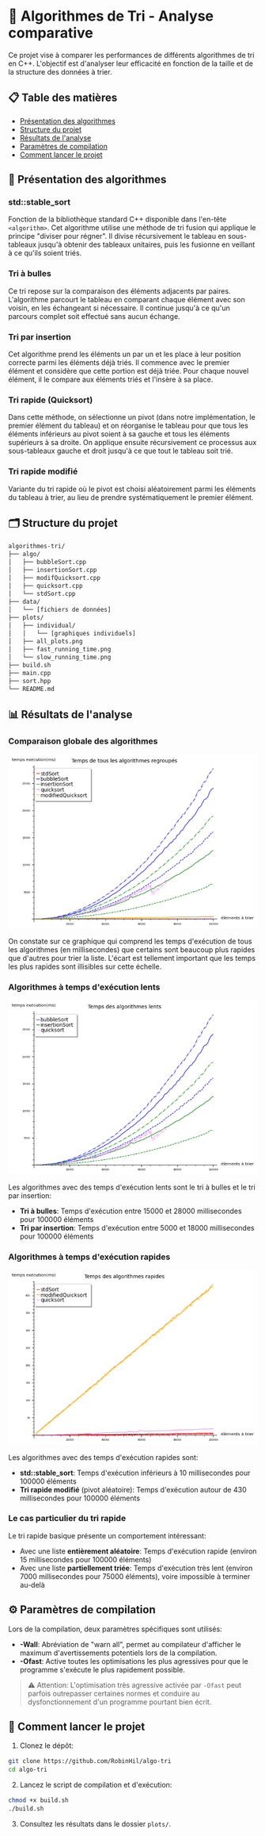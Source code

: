 # 🚀 Algorithmes de Tri - Analyse comparative

Ce projet vise à comparer les performances de différents algorithmes de tri en C++. L'objectif est d'analyser leur efficacité en fonction de la taille et de la structure des données à trier.

## 📋 Table des matières

- [Présentation des algorithmes](#présentation-des-algorithmes)
- [Structure du projet](#structure-du-projet)
- [Résultats de l'analyse](#résultats-de-lanalyse)
- [Paramètres de compilation](#paramètres-de-compilation)
- [Comment lancer le projet](#comment-lancer-le-projet)

## 🧮 Présentation des algorithmes

### std::stable_sort
Fonction de la bibliothèque standard C++ disponible dans l'en-tête `<algorithm>`. Cet algorithme utilise une méthode de tri fusion qui applique le principe "diviser pour régner". Il divise récursivement le tableau en sous-tableaux jusqu'à obtenir des tableaux unitaires, puis les fusionne en veillant à ce qu'ils soient triés.

### Tri à bulles
Ce tri repose sur la comparaison des éléments adjacents par paires. L'algorithme parcourt le tableau en comparant chaque élément avec son voisin, en les échangeant si nécessaire. Il continue jusqu'à ce qu'un parcours complet soit effectué sans aucun échange.

### Tri par insertion
Cet algorithme prend les éléments un par un et les place à leur position correcte parmi les éléments déjà triés. Il commence avec le premier élément et considère que cette portion est déjà triée. Pour chaque nouvel élément, il le compare aux éléments triés et l'insère à sa place.

### Tri rapide (Quicksort)
Dans cette méthode, on sélectionne un pivot (dans notre implémentation, le premier élément du tableau) et on réorganise le tableau pour que tous les éléments inférieurs au pivot soient à sa gauche et tous les éléments supérieurs à sa droite. On applique ensuite récursivement ce processus aux sous-tableaux gauche et droit jusqu'à ce que tout le tableau soit trié.

### Tri rapide modifié
Variante du tri rapide où le pivot est choisi aléatoirement parmi les éléments du tableau à trier, au lieu de prendre systématiquement le premier élément.

## 🗂️ Structure du projet

```
algorithmes-tri/
├── algo/
│   ├── bubbleSort.cpp
│   ├── insertionSort.cpp
│   ├── modifQuicksort.cpp
│   ├── quicksort.cpp
│   └── stdSort.cpp
├── data/
│   └── [fichiers de données]
├── plots/
│   ├── individual/
│   │   └── [graphiques individuels]
│   ├── all_plots.png
│   ├── fast_running_time.png
│   └── slow_running_time.png
├── build.sh
├── main.cpp
├── sort.hpp
└── README.md
```

## 📊 Résultats de l'analyse

### Comparaison globale des algorithmes

![Tous les algorithmes](plots/all_plots.png)

On constate sur ce graphique qui comprend les temps d'exécution de tous les algorithmes (en millisecondes) que certains sont beaucoup plus rapides que d'autres pour trier la liste. L'écart est tellement important que les temps les plus rapides sont illisibles sur cette échelle.

### Algorithmes à temps d'exécution lents

![Temps d'exécution lents](plots/slow_running_time.png)

Les algorithmes avec des temps d'exécution lents sont le tri à bulles et le tri par insertion:
- **Tri à bulles**: Temps d'exécution entre 15000 et 28000 millisecondes pour 100000 éléments
- **Tri par insertion**: Temps d'exécution entre 5000 et 18000 millisecondes pour 100000 éléments

### Algorithmes à temps d'exécution rapides

![Temps d'exécution rapides](plots/fast_running_time.png)

Les algorithmes avec des temps d'exécution rapides sont:
- **std::stable_sort**: Temps d'exécution inférieurs à 10 millisecondes pour 100000 éléments
- **Tri rapide modifié** (pivot aléatoire): Temps d'exécution autour de 430 millisecondes pour 100000 éléments

### Le cas particulier du tri rapide

Le tri rapide basique présente un comportement intéressant:
- Avec une liste **entièrement aléatoire**: Temps d'exécution rapide (environ 15 millisecondes pour 100000 éléments)
- Avec une liste **partiellement triée**: Temps d'exécution très lent (environ 7000 millisecondes pour 75000 éléments), voire impossible à terminer au-delà

## ⚙️ Paramètres de compilation

Lors de la compilation, deux paramètres spécifiques sont utilisés:

- **-Wall**: Abréviation de "warn all", permet au compilateur d'afficher le maximum d'avertissements potentiels lors de la compilation.
- **-Ofast**: Active toutes les optimisations les plus agressives pour que le programme s'exécute le plus rapidement possible.

> ⚠️ Attention: L'optimisation très agressive activée par `-Ofast` peut parfois outrepasser certaines normes et conduire au dysfonctionnement d'un programme pourtant bien écrit.

## 🚦 Comment lancer le projet

1. Clonez le dépôt:
```bash 
git clone https://github.com/RobinHil/algo-tri
cd algo-tri
```

2. Lancez le script de compilation et d'exécution:
```bash
chmod +x build.sh
./build.sh
```

3. Consultez les résultats dans le dossier `plots/`.
